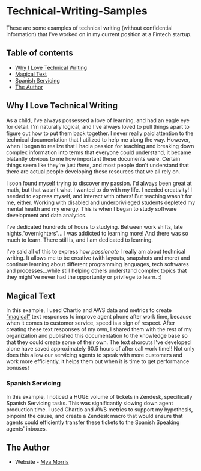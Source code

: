 # Technical-Writing-Samples
These are some examples of technical writing (without confidential information) that I've worked on in my current 
position at a Fintech startup.
## Table of contents


  - [Why I Love Technical Writing](#why-i-love-technical-writing)
  - [Magical Text](#magical-text)
  - [Spanish Servicing](#spanish-servicing)
  - [The Author](#the-author)
  
  
 ## Why I Love Technical Writing
 As a child, I've always possessed a love of learning, and had an eagle eye for detail.
 I'm naturally logical, and I've always loved to pull things apart to figure out how to put them back together.
 I never really paid attention to the technical documentation that I utilized to help me along the way.
 However, when I began to realize that I had a passion for teaching and breaking down complex information into terms that everyone
 could understand, it became blatantly obvious to me how important these documents were. Certain things seem like they're just *there*,
 and most people don't understand that there are actual people developing these resources that we all rely on.
 
 I soon found myself trying to discover my passion. I'd always been great at math, but that wasn't what I wanted to do with my life.
 I needed creativity! I needed to express myself, and interact with others! But teaching wasn't for me, either. Working with disabled and 
 underprivileged students depleted my mental health and my energy. This is when I began to study software development and data analytics.
 
 I've dedicated hundreds of hours to studying. Between work shifts, late nights,"overnighters"... I was addicted to learning more! And there
 was so much to learn. There still is, and I am dedicated to learning.
 
 I've said all of this to express how *passionate* I really am about technical writing. It allows me to be creative (with layouts, snapshots and more)
 and continue learning about different programming languages, tech softwares and processes...while still helping others understand complex topics that they
 might've never had the opportunity or privilege to learn. :)
 
## Magical Text
In this example, I used Chartio and AWS data and metrics to create [“magical”](https://community.getmagical.com/)
text responses to improve agent phone after work time, because when it comes to customer service, speed is a sign of respect.
After creating these text responses of my own, I shared them with the rest of my organization and published this documentation
to the knowledge base so that they could create some of their own. The text shorcuts I've developed alone have saved approximately
60.5 hours of after call work time!! Not only does this allow our servicing agents to speak with more customers and work more efficiently, it helps them
out when it is time to get performance bonuses!

### Spanish Servicing
In this example, I noticed a HUGE volume of tickets in Zendesk, specifically Spanish Servicing tasks. This was significantly slowing down agent production 
time. I used Chartio and AWS metrics to support my hypothesis, pinpoint the cause, and create a Zendesk macro that would ensure that agents could efficiently 
transfer these tickets to the Spanish Speaking agents' inboxes. 

## The Author
- Website - [Mya Morris](https://jolly-beaver-a96201.netlify.app/)
